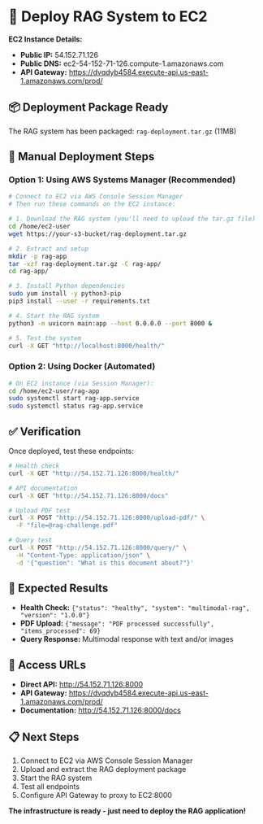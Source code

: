 # 🚀 Deploy RAG System to EC2

**EC2 Instance Details:**
- **Public IP:** 54.152.71.126
- **Public DNS:** ec2-54-152-71-126.compute-1.amazonaws.com
- **API Gateway:** https://dvqdyb4584.execute-api.us-east-1.amazonaws.com/prod/

## 📦 Deployment Package Ready

The RAG system has been packaged: `rag-deployment.tar.gz` (11MB)

## 🔧 Manual Deployment Steps

### Option 1: Using AWS Systems Manager (Recommended)

```bash
# Connect to EC2 via AWS Console Session Manager
# Then run these commands on the EC2 instance:

# 1. Download the RAG system (you'll need to upload the tar.gz file)
cd /home/ec2-user
wget https://your-s3-bucket/rag-deployment.tar.gz

# 2. Extract and setup
mkdir -p rag-app
tar -xzf rag-deployment.tar.gz -C rag-app/
cd rag-app/

# 3. Install Python dependencies
sudo yum install -y python3-pip
pip3 install --user -r requirements.txt

# 4. Start the RAG system
python3 -m uvicorn main:app --host 0.0.0.0 --port 8000 &

# 5. Test the system
curl -X GET "http://localhost:8000/health/"
```

### Option 2: Using Docker (Automated)

```bash
# On EC2 instance (via Session Manager):
cd /home/ec2-user/rag-app
sudo systemctl start rag-app.service
sudo systemctl status rag-app.service
```

## ✅ Verification

Once deployed, test these endpoints:

```bash
# Health check
curl -X GET "http://54.152.71.126:8000/health/"

# API documentation
curl -X GET "http://54.152.71.126:8000/docs"

# Upload PDF test
curl -X POST "http://54.152.71.126:8000/upload-pdf/" \
  -F "file=@rag-challenge.pdf"

# Query test
curl -X POST "http://54.152.71.126:8000/query/" \
  -H "Content-Type: application/json" \
  -d '{"question": "What is this document about?"}'
```

## 🎯 Expected Results

- **Health Check:** `{"status": "healthy", "system": "multimodal-rag", "version": "1.0.0"}`
- **PDF Upload:** `{"message": "PDF processed successfully", "items_processed": 69}`
- **Query Response:** Multimodal response with text and/or images

## 🔗 Access URLs

- **Direct API:** http://54.152.71.126:8000
- **API Gateway:** https://dvqdyb4584.execute-api.us-east-1.amazonaws.com/prod/
- **Documentation:** http://54.152.71.126:8000/docs

## 📋 Next Steps

1. Connect to EC2 via AWS Console Session Manager
2. Upload and extract the RAG deployment package
3. Start the RAG system
4. Test all endpoints
5. Configure API Gateway to proxy to EC2:8000

**The infrastructure is ready - just need to deploy the RAG application!**
